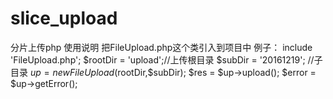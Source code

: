# slice_upload
分片上传php
使用说明
  把FileUpload.php这个类引入到项目中
  例子：
include 'FileUpload.php';
$rootDir = 'upload';//上传根目录
$subDir  = '20161219'; //子目录
$up = new FileUpload($rootDir,$subDir);
$res = $up->upload();
$error = $up->getError();
